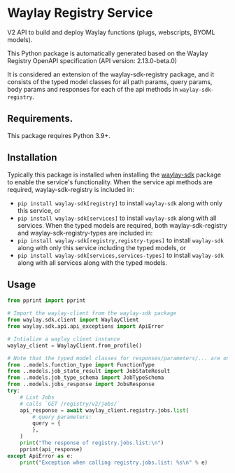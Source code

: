 # Waylay Registry Service
V2 API to build and deploy Waylay functions (plugs, webscripts, BYOML models).

This Python package is automatically generated based on the 
Waylay Registry OpenAPI specification (API version: 2.13.0-beta.0)

It is considered an extension of the waylay-sdk-registry package, and it consists of the typed model classes for all path params, query params, body params and responses for each of the api methods in `waylay-sdk-registry`.

## Requirements.
This package requires Python 3.9+.

## Installation
Typically this package is installed when installing the [waylay-sdk](https://github.com/waylayio/waylay-sdk-py) package to enable the service's functionality.
When the service api methods are required, waylay-sdk-registry is included in:
- ```pip install waylay-sdk[registry]``` to install `waylay-sdk` along with only this service, or
- ```pip install waylay-sdk[services]``` to install `waylay-sdk` along with all services.
When the typed models are required, both waylay-sdk-registry and waylay-sdk-registry-types are included in:
- ```pip install waylay-sdk[registry,registry-types]``` to install `waylay-sdk` along with only this service including the typed models, or
- ```pip install waylay-sdk[services,services-types]``` to install `waylay-sdk` along with all services along with the typed models.

## Usage


```python
from pprint import pprint

# Import the waylay-client from the waylay-sdk package
from waylay.sdk.client import WaylayClient
from waylay.sdk.api.api_exceptions import ApiError

# Intialize a waylay client instance
waylay_client = WaylayClient.from_profile()

# Note that the typed model classes for responses/parameters/... are only available when `waylay-sdk-registry-types` is installed
from ..models.function_type import FunctionType
from ..models.job_state_result import JobStateResult
from ..models.job_type_schema import JobTypeSchema
from ..models.jobs_response import JobsResponse
try:
    # List Jobs
    # calls `GET /registry/v2/jobs/`
    api_response = await waylay_client.registry.jobs.list(
        # query parameters:
        query = {
        },
    )
    print("The response of registry.jobs.list:\n")
    pprint(api_response)
except ApiError as e:
    print("Exception when calling registry.jobs.list: %s\n" % e)
```


